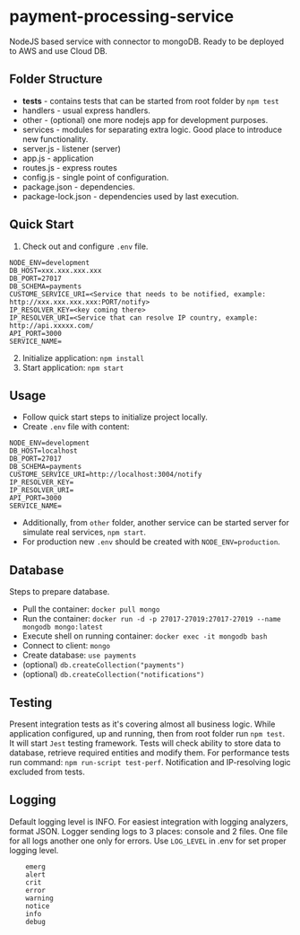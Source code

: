 # payment-processing-service

NodeJS based service with connector to mongoDB. Ready to be deployed to AWS and use Cloud DB.

## Folder Structure
* __tests__ - contains tests that can be started from root folder by `npm test`
* handlers - usual express handlers.
* other - (optional) one more nodejs app for development purposes.
* services - modules for separating extra logic. Good place to introduce new functionality.
* server.js - listener (server)
* app.js - application
* routes.js - express routes
* config.js - single point of configuration.
* package.json - dependencies.
* package-lock.json - dependencies used by last execution.

## Quick Start
1. Check out and configure `.env` file.

```text
NODE_ENV=development
DB_HOST=xxx.xxx.xxx.xxx
DB_PORT=27017
DB_SCHEMA=payments
CUSTOME_SERVICE_URI=<Service that needs to be notified, example: http://xxx.xxx.xxx.xxx:PORT/notify>
IP_RESOLVER_KEY=<key coming there>
IP_RESOLVER_URI=<Service that can resolve IP country, example: http://api.xxxxx.com/
API_PORT=3000
SERVICE_NAME=
```

2. Initialize application: `npm install`
3. Start application: `npm start` 


## Usage
- Follow quick start steps to initialize project locally.
- Create `.env` file with content:
```text
NODE_ENV=development
DB_HOST=localhost
DB_PORT=27017
DB_SCHEMA=payments
CUSTOME_SERVICE_URI=http://localhost:3004/notify
IP_RESOLVER_KEY=
IP_RESOLVER_URI=
API_PORT=3000
SERVICE_NAME=
```
- Additionally, from `other` folder, another service can be started server for simulate real services, `npm start`.
- For production new `.env` should be created with `NODE_ENV=production`.

## Database
Steps to prepare database.
- Pull the container: `docker pull mongo`
- Run the container: `docker run -d -p 27017-27019:27017-27019 --name mongodb mongo:latest`
- Execute shell on running container: `docker exec -it mongodb bash`
- Connect to client: `mongo`
- Create database: `use payments`
- (optional) `db.createCollection("payments")`
- (optional) `db.createCollection("notifications")`

## Testing
Present integration tests as it's covering almost all business logic.
While application configured, up and running, then from root folder run `npm test`. It will start `Jest` testing framework. Tests will check ability to store data to database, retrieve required entities and modify them. For performance tests run command: `npm run-script test-perf`. Notification and IP-resolving logic excluded from tests.

## Logging
Default logging level is INFO. For easiest integration with logging analyzers, format JSON. Logger sending logs to 3 places: console and 2 files. One file for all logs another one only for errors.
Use `LOG_LEVEL` in .env for set proper logging level.
```text
    emerg 
    alert 
    crit 
    error 
    warning 
    notice 
    info 
    debug
```